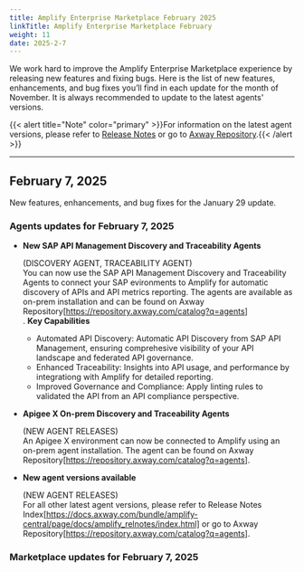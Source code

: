 ```yaml
---
title: Amplify Enterprise Marketplace February 2025
linkTitle: Amplify Enterprise Marketplace February
weight: 11
date: 2025-2-7
---
```

We work hard to improve the Amplify Enterprise Marketplace experience by releasing new features and fixing bugs. Here is the list of new features, enhancements, and bug fixes you’ll find in each update for the month of November. It is always recommended to update to the latest agents' versions.

{{< alert title="Note" color="primary" >}}For information on the latest agent versions, please refer to [Release Notes](/docs/amplify_relnotes) or go to [Axway Repository](https://repository.axway.com/catalog?q=agents).{{< /alert >}}

---

## February 7, 2025

New features, enhancements, and bug fixes for the January 29 update.

### Agents updates for February 7, 2025

* **New SAP API Management Discovery and Traceability Agents**

  (DISCOVERY AGENT, TRACEABILITY AGENT)<br/>
  You can now use the SAP API Management Discovery and Traceability Agents to connect your SAP evironments to Amplify for automatic discovery of APIs and API metrics reporting. The agents are available as on-prem installation and can be found on Axway Repository[https://repository.axway.com/catalog?q=agents]<br/>.
**Key Capabilities**

  * Automated API Discovery: Automatic API Discovery from SAP API Management, ensuring comprehesive visibility of your API landscape and federated API governance.
  * Enhanced Traceability: Insights into API usage, and performance by integrationg with Amplify for detailed reporting.
  * Improved Governance and Compliance: Apply linting rules to validated the API from an API compliance perspective.

* **Apigee X On-prem Discovery and Traceability Agents**

  (NEW AGENT RELEASES)<br/>
  An Apigee X environment can now be connected to Amplify using an on-prem agent installation. The agent can be found on Axway Repository[https://repository.axway.com/catalog?q=agents]. 

* **New agent versions available**

  (NEW AGENT RELEASES)<br/>
  For all other latest agent versions, please refer to Release Notes Index[https://docs.axway.com/bundle/amplify-central/page/docs/amplify_relnotes/index.html] or go to Axway Repository[https://repository.axway.com/catalog?q=agents].
  
### Marketplace updates for February 7, 2025
